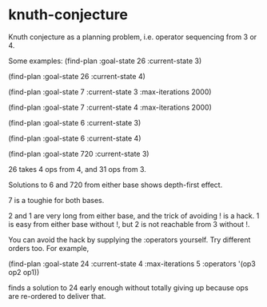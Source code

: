 # knuth-conjecture
Knuth conjecture as a planning problem, i.e. operator sequencing from 3 or 4.

Some examples:
(find-plan :goal-state 26 :current-state 3)

(find-plan :goal-state 26 :current-state 4)

(find-plan :goal-state 7 :current-state 3 :max-iterations 2000)

(find-plan :goal-state 7 :current-state 4 :max-iterations 2000)

(find-plan :goal-state 6 :current-state 3)

(find-plan :goal-state 6 :current-state 4)

(find-plan :goal-state 720 :current-state 3)

26 takes 4 ops from 4, and 31 ops from 3.

Solutions to 6 and 720 from either base shows depth-first effect.

7 is a toughie for both bases.

2 and 1 are very long from either base, and the trick of avoiding ! is a hack. 1 is easy from either base without !,
but 2 is not reachable from 3 without !.

You can avoid the hack by supplying the :operators yourself. Try different orders too. For example,

(find-plan :goal-state 24 :current-state 4 :max-iterations 5 :operators '(op3 op2 op1))

finds a solution to 24 early enough without totally giving up because ops are re-ordered to deliver that.
